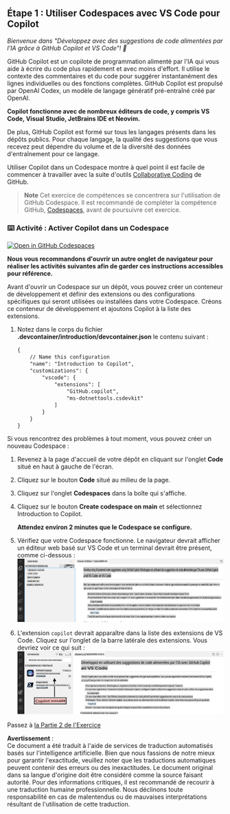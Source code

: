 ## Étape 1 : Utiliser Codespaces avec VS Code pour Copilot

_Bienvenue dans "Développez avec des suggestions de code alimentées par l'IA grâce à GitHub Copilot et VS Code"! :wave:_

GitHub Copilot est un copilote de programmation alimenté par l'IA qui vous aide à écrire du code plus rapidement et avec moins d'effort. Il utilise le contexte des commentaires et du code pour suggérer instantanément des lignes individuelles ou des fonctions complètes. GitHub Copilot est propulsé par OpenAI Codex, un modèle de langage génératif pré-entraîné créé par OpenAI.

**Copilot fonctionne avec de nombreux éditeurs de code, y compris VS Code, Visual Studio, JetBrains IDE et Neovim.**

De plus, GitHub Copilot est formé sur tous les langages présents dans les dépôts publics. Pour chaque langage, la qualité des suggestions que vous recevez peut dépendre du volume et de la diversité des données d'entraînement pour ce langage.

Utiliser Copilot dans un Codespace montre à quel point il est facile de commencer à travailler avec la suite d'outils [Collaborative Coding](https://github.com/features#features-collaboration) de GitHub.

> **Note**
> Cet exercice de compétences se concentrera sur l'utilisation de GitHub Codespace. Il est recommandé de compléter la compétence GitHub, [Codespaces](https://github.com/skills/code-with-codespaces), avant de poursuivre cet exercice.

### ⌨️ Activité : Activer Copilot dans un Codespace

[![Open in GitHub Codespaces](https://github.com/codespaces/badge.svg)](https://codespaces.new/microsoft/mastering-github-copilot-for-dotnet-csharp-developers?devcontainer_path=.devcontainer%2Fintroduction%2Fdevcontainer.json)

**Nous vous recommandons d'ouvrir un autre onglet de navigateur pour réaliser les activités suivantes afin de garder ces instructions accessibles pour référence.**

Avant d'ouvrir un Codespace sur un dépôt, vous pouvez créer un conteneur de développement et définir des extensions ou des configurations spécifiques qui seront utilisées ou installées dans votre Codespace. Créons ce conteneur de développement et ajoutons Copilot à la liste des extensions.

1. Notez dans le corps du fichier **.devcontainer/introduction/devcontainer.json** le contenu suivant :
   ```
   {
       // Name this configuration
       "name": "Introduction to Copilot",
       "customizations": {
           "vscode": {
               "extensions": [
                   "GitHub.copilot",
                   "ms-dotnettools.csdevkit"
               ]
           }
       }
   }
   ```

Si vous rencontrez des problèmes à tout moment, vous pouvez créer un nouveau Codespace :

1. Revenez à la page d'accueil de votre dépôt en cliquant sur l'onglet **Code** situé en haut à gauche de l'écran.
1. Cliquez sur le bouton **Code** situé au milieu de la page.
1. Cliquez sur l'onglet **Codespaces** dans la boîte qui s'affiche.
1. Cliquez sur le bouton **Create codespace on main** et sélectionnez Introduction to Copilot.

   **Attendez environ 2 minutes que le Codespace se configure.**

1. Vérifiez que votre Codespace fonctionne. Le navigateur devrait afficher un éditeur web basé sur VS Code et un terminal devrait être présent, comme ci-dessous :
   ![Screen Shot 2023-03-09 at 9 09 07 AM](../../../../translated_images/1-skills-0.1c00cff1473d07e185dbb26d6fb869697436c85fbfb7166f9cfc394f08e77776.fr.png)
1. L'extension `copilot` devrait apparaître dans la liste des extensions de VS Code. Cliquez sur l'onglet de la barre latérale des extensions. Vous devriez voir ce qui suit :
   ![Screen Shot 2023-03-09 at 9 04 13 AM](../../../../translated_images/1-skills-1.86911486a2a6c46d5195718017ae3e4e45be73c900914136d779693e75394d3c.fr.png)

Passez à [la Partie 2 de l'Exercice](./2-skills-dotnet.md)

**Avertissement** :  
Ce document a été traduit à l'aide de services de traduction automatisés basés sur l'intelligence artificielle. Bien que nous fassions de notre mieux pour garantir l'exactitude, veuillez noter que les traductions automatiques peuvent contenir des erreurs ou des inexactitudes. Le document original dans sa langue d'origine doit être considéré comme la source faisant autorité. Pour des informations critiques, il est recommandé de recourir à une traduction humaine professionnelle. Nous déclinons toute responsabilité en cas de malentendus ou de mauvaises interprétations résultant de l'utilisation de cette traduction.